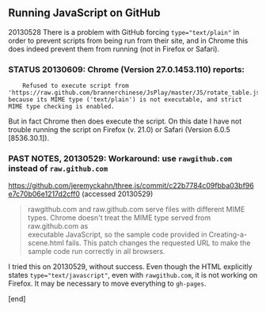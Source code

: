 ## Running JavaScript on GitHub

20130528 There is a problem with GitHub forcing `type="text/plain"` in order to prevent scripts from being run from their site, and in Chrome this does indeed prevent them from running (not in Firefox or Safari). 

### STATUS 20130609: Chrome (Version 27.0.1453.110) reports:

        Refused to execute script from 'https://raw.github.com/brannerchinese/JsPlay/master/JS/rotate_table.js' because its MIME type ('text/plain') is not executable, and strict MIME type checking is enabled. 

 But in fact Chrome then does execute the script. On this date I have not trouble running the script on Firefox (v. 21.0) or Safari (Version 6.0.5 [8536.30.1]).

### PAST NOTES, 20130529: Workaround: use `rawgithub.com` instead of `raw.github.com`

https://github.com/jeremyckahn/three.js/commit/c22b7784c09fbba03bf96e7c70b06e1217d2cff0 (accessed 20130529)

 > rawgithub.com and raw.github.com serve files with different MIME types. 
 > Chrome doesn't treat the MIME type served from raw.github.com as  
 > executable JavaScript, so the sample code provided in Creating-a-scene.html 
 > fails.  This patch changes the requested URL to make the sample code 
 > run correctly in all browsers.

I tried this on 20130529, without success. Even though the HTML explicitly states `type="text/javascript"`, even with `rawgithub.com`, it is not working on Firefox. It may be necessary to move everything to `gh-pages`.

[end]
